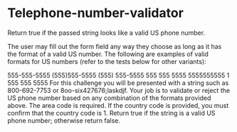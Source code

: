 # Telephone-number-validator
Return true if the passed string looks like a valid US phone number.

The user may fill out the form field any way they choose as long as it has the format of a valid US number. The following are examples of valid formats for US numbers (refer to the tests below for other variants):

555-555-5555
(555)555-5555
(555) 555-5555
555 555 5555
5555555555
1 555 555 5555
For this challenge you will be presented with a string such as 800-692-7753 or 8oo-six427676;laskdjf.
Your job is to validate or reject the US phone number based on any combination of the formats provided above. The area code is required. 
If the country code is provided, you must confirm that the country code is 1. Return true if the string is a valid US phone number; otherwise return false.

